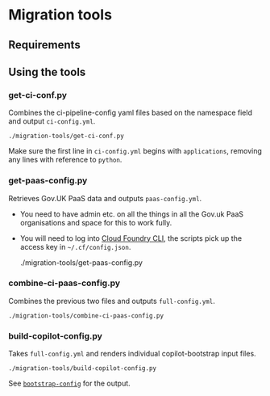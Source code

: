 # Migration tools

## Requirements

## Using the tools

### get-ci-conf.py

Combines the ci-pipeline-config yaml files based on the namespace field and output `ci-config.yml`.

    ./migration-tools/get-ci-conf.py

Make sure the first line in `ci-config.yml` begins with `applications`, removing any lines with reference to `python`.

### get-paas-config.py

Retrieves Gov.UK PaaS data and outputs `paas-config.yml`.

* You need to have admin etc. on all the things in all the Gov.uk PaaS organisations and space for this to work fully. 
* You will need to log into [Cloud Foundry CLI](https://docs.cloudfoundry.org/cf-cli/), the scripts pick up the access key in `~/.cf/config.json`.

    ./migration-tools/get-paas-config.py

### combine-ci-paas-config.py

Combines the previous two files and outputs `full-config.yml`.

    ./migration-tools/combine-ci-paas-config.py

### build-copilot-config.py

Takes `full-config.yml` and renders individual copilot-bootstrap input files.

    ./migration-tools/build-copilot-config.py

See [`bootstrap-config`](../bootstrap-config/) for the output.
